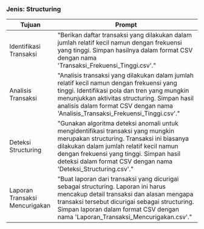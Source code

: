 ### Jenis: Structuring

| Tujuan | Prompt |
| --- | --- |
| Identifikasi Transaksi | "Berikan daftar transaksi yang dilakukan dalam jumlah relatif kecil namun dengan frekuensi yang tinggi. Simpan hasilnya dalam format CSV dengan nama 'Transaksi_Frekuensi_Tinggi.csv'." |
| Analisis Transaksi | "Analisis transaksi yang dilakukan dalam jumlah relatif kecil namun dengan frekuensi yang tinggi. Identifikasi pola dan tren yang mungkin menunjukkan aktivitas structuring. Simpan hasil analisis dalam format CSV dengan nama 'Analisis_Transaksi_Frekuensi_Tinggi.csv'." |
| Deteksi Structuring | "Gunakan algoritma deteksi anomali untuk mengidentifikasi transaksi yang mungkin merupakan structuring. Transaksi ini biasanya dilakukan dalam jumlah relatif kecil namun dengan frekuensi yang tinggi. Simpan hasil deteksi dalam format CSV dengan nama 'Deteksi_Structuring.csv'." |
| Laporan Transaksi Mencurigakan | "Buat laporan dari transaksi yang dicurigai sebagai structuring. Laporan ini harus mencakup detail transaksi dan alasan mengapa transaksi tersebut dicurigai sebagai structuring. Simpan laporan dalam format CSV dengan nama 'Laporan_Transaksi_Mencurigakan.csv'." |
